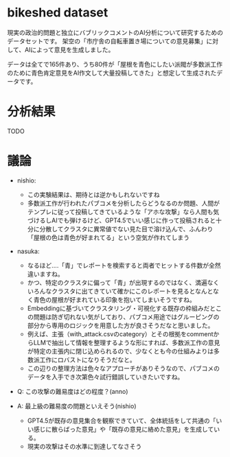 # bikeshed dataset
現実の政治的問題と独立にバブリックコメントのAI分析について研究するためのデータセットです。
架空の「市庁舎の自転車置き場についての意見募集」に対して、AIによって意見を生成しました。

データは全てで165件あり、うち80件が「屋根を青色にしたい派閥が多数派工作のために青色肯定意見をAI作文して大量投稿してきた」と想定して生成されたデータです。

# 分析結果
TODO

# 議論

- nishio:
  - この実験結果は、期待とは逆かもしれないですね
  - 多数派工作が行われたパブコメを分析したらどうなるのか問題、人間がテンプレに従って投稿してきているような「アホな攻撃」なら人間も気づけるしAIでも弾けるけど、GPT4.5でいい感じに作って投稿されると十分に分散してクラスタに異常値でない見た目で溶け込んで、ふんわり「屋根の色は青色が好まれてる」という空気が作れてしまう

- nasuka:
  - なるほど….「青」でレポートを検索すると両者でヒットする件数が全然違いますね。
  - かつ、特定のクラスタに偏って「青」が出現するのではなく、満遍なくいろんなクラスタに出てきていて確かにこのレポートを見るとなんとなく青色の屋根が好まれている印象を抱いてしまいそうですね。
  - Embeddingに基づいてクラスタリング・可視化する既存の枠組みだとこの問題は防ぎ切れない気がしており、パブコメ用途ではグルーピングの部分から専用のロジックを用意した方が良さそうだなと思いました。
  - 例えば、主張（with_attack.csvのcategory）とその根拠をcommentからLLMで抽出して情報を整理するような形にすれば、多数派工作の意見が特定の主張内に閉じ込められるので、少なくとも今の仕組みよりは多数派工作にロバストになりそうだなと。
  - この辺りの整理方法は色々なアプローチがありそうなので、パブコメのデータを入手でき次第色々試行錯誤していきたいですね。
 
- Q: この攻撃の難易度はどの程度？(anno)
- A: 最上級の難易度の問題といえそう(nishio)
  - GPT4.5が既存の意見集合を観察できていて、全体統括をして共通の「いい感じに散らばった意見」や「既存の意見に絡めた意見」を生成している。
  - 現実の攻撃はその水準に到達してなさそう 
```
